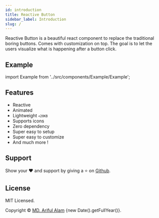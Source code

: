 ```yaml
---
id: introduction
title: Reactive Button
sidebar_label: Introduction
slug: /
---
```


<!-- <p align="center" className="reactive-button-badges fadeIn">
    <a href="https://www.npmjs.com/package/reactive-button"><img src="https://img.shields.io/npm/v/reactive-button"/></a>
    <img src="https://img.shields.io/bundlephobia/min/reactive-button"/>
    <img src="https://arifszn.github.io/reactive-button/img/dependencies.png"/>
    <a href="https://github.com/arifszn/reactive-button/blob/master/LICENSE"><img src="https://img.shields.io/npm/l/reactive-button"/></a>
    <a href="https://arifszn.github.io/"><img src="https://img.shields.io/badge/author-arifszn-informational" alt="Author arifszn"/></a>
</p> -->

<span className="keyword">Reactive Button</span> is a beautiful react component to replace the traditional boring buttons. Comes with customization on top. The goal is to let the users visualize what is happening after a button click.

## Example

import Example from '../src/components/Example/Example';

<Example />

## Features

* Reactive
* Animated
* Lightweight <small><code><20KB</code></small>
* Supports icons
* Zero dependency 
* Super easy to setup
* Super easy to customize
* And much more !

## Support

Show your ❤️ and support by giving a ⭐ on <a href="https://github.com/arifszn/reactive-button">Github</a>.


## License

<p>MIT Licensed.</p>
<p>Copyright © <a href="https://arifszn.github.io" target="_blank">MD. Ariful Alam</a> {new Date().getFullYear()}.</p>